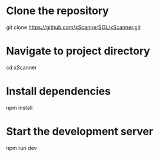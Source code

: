# Clone the repository
git clone https://github.com/xScannerSOL/xScanner.git

# Navigate to project directory
cd xScanner

# Install dependencies
npm install

# Start the development server
npm run dev